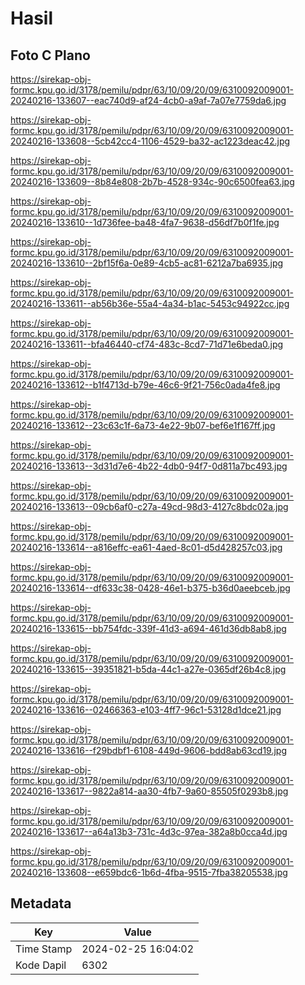 # Hasil

## Foto C Plano

https://sirekap-obj-formc.kpu.go.id/3178/pemilu/pdpr/63/10/09/20/09/6310092009001-20240216-133607--eac740d9-af24-4cb0-a9af-7a07e7759da6.jpg

https://sirekap-obj-formc.kpu.go.id/3178/pemilu/pdpr/63/10/09/20/09/6310092009001-20240216-133608--5cb42cc4-1106-4529-ba32-ac1223deac42.jpg

https://sirekap-obj-formc.kpu.go.id/3178/pemilu/pdpr/63/10/09/20/09/6310092009001-20240216-133609--8b84e808-2b7b-4528-934c-90c6500fea63.jpg

https://sirekap-obj-formc.kpu.go.id/3178/pemilu/pdpr/63/10/09/20/09/6310092009001-20240216-133610--1d736fee-ba48-4fa7-9638-d56df7b0f1fe.jpg

https://sirekap-obj-formc.kpu.go.id/3178/pemilu/pdpr/63/10/09/20/09/6310092009001-20240216-133610--2bf15f6a-0e89-4cb5-ac81-6212a7ba6935.jpg

https://sirekap-obj-formc.kpu.go.id/3178/pemilu/pdpr/63/10/09/20/09/6310092009001-20240216-133611--ab56b36e-55a4-4a34-b1ac-5453c94922cc.jpg

https://sirekap-obj-formc.kpu.go.id/3178/pemilu/pdpr/63/10/09/20/09/6310092009001-20240216-133611--bfa46440-cf74-483c-8cd7-71d71e6beda0.jpg

https://sirekap-obj-formc.kpu.go.id/3178/pemilu/pdpr/63/10/09/20/09/6310092009001-20240216-133612--b1f4713d-b79e-46c6-9f21-756c0ada4fe8.jpg

https://sirekap-obj-formc.kpu.go.id/3178/pemilu/pdpr/63/10/09/20/09/6310092009001-20240216-133612--23c63c1f-6a73-4e22-9b07-bef6e1f167ff.jpg

https://sirekap-obj-formc.kpu.go.id/3178/pemilu/pdpr/63/10/09/20/09/6310092009001-20240216-133613--3d31d7e6-4b22-4db0-94f7-0d811a7bc493.jpg

https://sirekap-obj-formc.kpu.go.id/3178/pemilu/pdpr/63/10/09/20/09/6310092009001-20240216-133613--09cb6af0-c27a-49cd-98d3-4127c8bdc02a.jpg

https://sirekap-obj-formc.kpu.go.id/3178/pemilu/pdpr/63/10/09/20/09/6310092009001-20240216-133614--a816effc-ea61-4aed-8c01-d5d428257c03.jpg

https://sirekap-obj-formc.kpu.go.id/3178/pemilu/pdpr/63/10/09/20/09/6310092009001-20240216-133614--df633c38-0428-46e1-b375-b36d0aeebceb.jpg

https://sirekap-obj-formc.kpu.go.id/3178/pemilu/pdpr/63/10/09/20/09/6310092009001-20240216-133615--bb754fdc-339f-41d3-a694-461d36db8ab8.jpg

https://sirekap-obj-formc.kpu.go.id/3178/pemilu/pdpr/63/10/09/20/09/6310092009001-20240216-133615--39351821-b5da-44c1-a27e-0365df26b4c8.jpg

https://sirekap-obj-formc.kpu.go.id/3178/pemilu/pdpr/63/10/09/20/09/6310092009001-20240216-133616--02466363-e103-4ff7-96c1-53128d1dce21.jpg

https://sirekap-obj-formc.kpu.go.id/3178/pemilu/pdpr/63/10/09/20/09/6310092009001-20240216-133616--f29bdbf1-6108-449d-9606-bdd8ab63cd19.jpg

https://sirekap-obj-formc.kpu.go.id/3178/pemilu/pdpr/63/10/09/20/09/6310092009001-20240216-133617--9822a814-aa30-4fb7-9a60-85505f0293b8.jpg

https://sirekap-obj-formc.kpu.go.id/3178/pemilu/pdpr/63/10/09/20/09/6310092009001-20240216-133617--a64a13b3-731c-4d3c-97ea-382a8b0cca4d.jpg

https://sirekap-obj-formc.kpu.go.id/3178/pemilu/pdpr/63/10/09/20/09/6310092009001-20240216-133608--e659bdc6-1b6d-4fba-9515-7fba38205538.jpg


## Metadata

| Key        | Value               |
| ---------- | ------------------- |
| Time Stamp | 2024-02-25 16:04:02 |
| Kode Dapil | 6302                |



